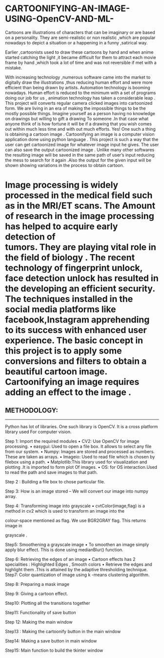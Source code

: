 # CARTOONIFYING-AN-IMAGE-USING-OpenCV-AND-ML-
Cartoons are illustrations of characters that can be imaginary or are based on a personality.
They are semi-realistic or non realistic ,which are popular nowadays to depict  a situation or a happening in a funny ,satirical way.

Earlier ,cartoonists used to draw these cartoons by hand and when anime started catching the light ,it became difficult for them to attract each movie frame  by hand ,which took a lot of time and was not reversible if met with a mistake.

With increasing technology ,numerous software came into the market to digitally  draw the  illustrations ,thus reducing human effort and were more efficient than being drawn by artists.
Automation technology  is booming nowadays. Human effort is reduced to the minimum with  a  set of programs  doing our job for us , animation technology has taken a considerable leap . This project will converts regular camera clicked images into cartoonized form.
We are living in an era of making the impossible things to be the mostly possible things.
Imagine yourself as a person having no knowledge on drawings but willing to gift a drawing 
To someone .In that case what anyone think of is how fortune it will be if a drawing that you 
wish  comes out within much less time and with out much efforts. Yes! One such a thing is 
obtaining  a cartoon image . Cartoonifying an image is a computer vision application done 
using  python language . This project is such a way  that the user can get cartoonized  image 
for  whatever image input he gives. The user can also save the output cartoonized image .
Unlike many other softwares the resulting image will be saved in the same path of user’s 
input   reducing the mess to search for it again .Also the output for the given input will be 
shown  showing variations in the process to obtain  cartoon.
                                                                    

Image processing is widely processed in the medical field such as in the MRI/ET scans. The 
Amount of research in the image processing has helped to acquire early detection of  
tumors.  They are playing vital role in the field of biology . The recent  technology of 
fingerprint  unlock, face  detection unlock has resulted in the developing  an efficient 
security. The techniques installed in the social media platforms like facebook,Instagram 
apprehending  to its success with enhanced user experience. The  basic concept in this 
project is  to apply some conversions and filters  to obtain a beautiful cartoon image.
Cartoonifying an image requires adding an effect to the image .
=========================================================================================================================================================
METHODOLOGY:
-------------------
-----------------
Python  has lot  of libraries. One such library is OpenCV. It  is  a cross platform library used 
For  computer vision.

Step 1: Import the required modules
•	CV2: Use OpenCV for image processing.
•	easygui: Used to open a file box. It allows to select any file from our system.
•	Numpy: Images are stored and processed as numbers. These are taken as arrays.
•	Imageio: Used to read file which is chosen by filebox using a path.
•	Matplotlib:This library used for  visualization and plotting .It is imported to form plot 
Of images.
•	OS: for OS interaction.Used to read the path and save images to that path.

Step 2 : Building a file box to chose particular file.

Step 3: How is an image stored – We will convert our image into numpy array.

Step 4: Transforming image into grayscale 
•	cvtColor(image,flag) is a method in cv2 which is used to transform an image into the 

colour-space mentioned as flag. We use BGR2GRAY flag. This returns image in 

grayscale .


Step5: Smoothening a grayscale image 
•	To smoothen an image  simply apply blur effect. This is done using medianBlur() function.


Step 6: Retrieving the edges of an image
•	Cartoon effects has 2 specialities : Highlighted Edges , Smooth colors
•	Retrieve the edges and highlight them .This is attained by the adaptive thresholding technique.
Step7: Color quantization of image using k -means clustering algorithm.

Step 8: Preparing a mask image

Step 9: Giving a cartoon  effect.

Step10: Plotting all the transitions together

Step11: Functionality of save button

Step 12: Making the main window

Step13 : Making the cartoonify button in  the main window

Step14: Making a save button in main window

Step15: Main function to build the tkinter window

